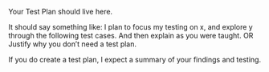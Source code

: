 Your Test Plan should live here.

It should say something like:
I plan to focus my testing on x, and explore y through the following test cases. And then explain as you were taught.
OR
Justify why you don’t need a test plan.

If you do create a test plan, I expect a summary of your findings and testing.

